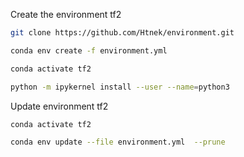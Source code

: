 Create the environment tf2
```bash
git clone https://github.com/Htnek/environment.git
```
```bash
conda env create -f environment.yml
```
```bash
conda activate tf2
```
```bash
python -m ipykernel install --user --name=python3
```
Update environment tf2
```bash
conda activate tf2
```
```bash
conda env update --file environment.yml  --prune
```
